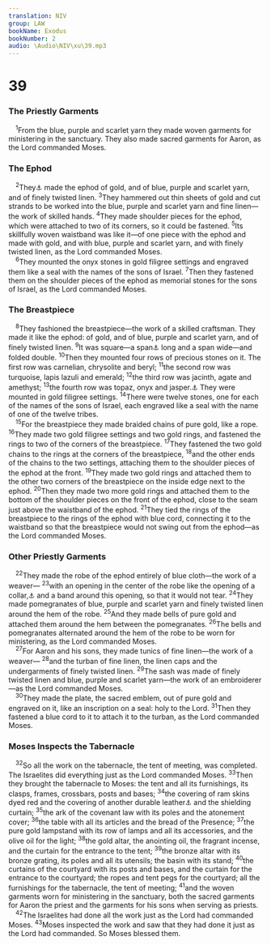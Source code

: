 ```yaml
---
translation: NIV
group: LAW
bookName: Exodus 
bookNumber: 2
audio: \Audio\NIV\xu\39.mp3
---
```


<div class="title"><h1>39</h1><h3>The Priestly Garments </h3></div>
<span class="verse xu_39_1"> <sup>1</sup>From the blue, purple and scarlet yarn they made woven garments for ministering in the sanctuary. They also made sacred garments for Aaron, as the Lord commanded Moses. <br/></span>
<div class="title"><h3>The Ephod </h3></div>
<span class="verse xu_39_2"> <sup>2</sup>They<a data-toggle="tooltip" data-placement="bottom" title="Or He ; also in verses 7, 8 and 22">⚓</a> made the ephod of gold, and of blue, purple and scarlet yarn, and of finely twisted linen. </span>
<span class="verse xu_39_3"><sup>3</sup>They hammered out thin sheets of gold and cut strands to be worked into the blue, purple and scarlet yarn and fine linen—the work of skilled hands. </span>
<span class="verse xu_39_4"><sup>4</sup>They made shoulder pieces for the ephod, which were attached to two of its corners, so it could be fastened. </span>
<span class="verse xu_39_5"><sup>5</sup>Its skillfully woven waistband was like it—of one piece with the ephod and made with gold, and with blue, purple and scarlet yarn, and with finely twisted linen, as the Lord commanded Moses. <br/></span>
<span class="verse xu_39_6"> <sup>6</sup>They mounted the onyx stones in gold filigree settings and engraved them like a seal with the names of the sons of Israel. </span>
<span class="verse xu_39_7"><sup>7</sup>Then they fastened them on the shoulder pieces of the ephod as memorial stones for the sons of Israel, as the Lord commanded Moses. <br/></span>
<div class="title"><h3>The Breastpiece </h3></div>
<span class="verse xu_39_8"> <sup>8</sup>They fashioned the breastpiece—the work of a skilled craftsman. They made it like the ephod: of gold, and of blue, purple and scarlet yarn, and of finely twisted linen. </span>
<span class="verse xu_39_9"><sup>9</sup>It was square—a span<a data-toggle="tooltip" data-placement="bottom" title="That is, about 9 inches or about 23 centimeters">⚓</a> long and a span wide—and folded double. </span>
<span class="verse xu_39_10"><sup>10</sup>Then they mounted four rows of precious stones on it. The first row was carnelian, chrysolite and beryl; </span>
<span class="verse xu_39_11"><sup>11</sup>the second row was turquoise, lapis lazuli and emerald; </span>
<span class="verse xu_39_12"><sup>12</sup>the third row was jacinth, agate and amethyst; </span>
<span class="verse xu_39_13"><sup>13</sup>the fourth row was topaz, onyx and jasper.<a data-toggle="tooltip" data-placement="bottom" title="The precise identification of some of these precious stones is uncertain.">⚓</a> They were mounted in gold filigree settings. </span>
<span class="verse xu_39_14"><sup>14</sup>There were twelve stones, one for each of the names of the sons of Israel, each engraved like a seal with the name of one of the twelve tribes. <br/></span>
<span class="verse xu_39_15"> <sup>15</sup>For the breastpiece they made braided chains of pure gold, like a rope. </span>
<span class="verse xu_39_16"><sup>16</sup>They made two gold filigree settings and two gold rings, and fastened the rings to two of the corners of the breastpiece. </span>
<span class="verse xu_39_17"><sup>17</sup>They fastened the two gold chains to the rings at the corners of the breastpiece, </span>
<span class="verse xu_39_18"><sup>18</sup>and the other ends of the chains to the two settings, attaching them to the shoulder pieces of the ephod at the front. </span>
<span class="verse xu_39_19"><sup>19</sup>They made two gold rings and attached them to the other two corners of the breastpiece on the inside edge next to the ephod. </span>
<span class="verse xu_39_20"><sup>20</sup>Then they made two more gold rings and attached them to the bottom of the shoulder pieces on the front of the ephod, close to the seam just above the waistband of the ephod. </span>
<span class="verse xu_39_21"><sup>21</sup>They tied the rings of the breastpiece to the rings of the ephod with blue cord, connecting it to the waistband so that the breastpiece would not swing out from the ephod—as the Lord commanded Moses. <br/></span>
<div class="title"><h3>Other Priestly Garments </h3></div>
<span class="verse xu_39_22"> <sup>22</sup>They made the robe of the ephod entirely of blue cloth—the work of a weaver— </span>
<span class="verse xu_39_23"><sup>23</sup>with an opening in the center of the robe like the opening of a collar,<a data-toggle="tooltip" data-placement="bottom" title="The meaning of the Hebrew for this word is uncertain.">⚓</a> and a band around this opening, so that it would not tear. </span>
<span class="verse xu_39_24"><sup>24</sup>They made pomegranates of blue, purple and scarlet yarn and finely twisted linen around the hem of the robe. </span>
<span class="verse xu_39_25"><sup>25</sup>And they made bells of pure gold and attached them around the hem between the pomegranates. </span>
<span class="verse xu_39_26"><sup>26</sup>The bells and pomegranates alternated around the hem of the robe to be worn for ministering, as the Lord commanded Moses. <br/></span>
<span class="verse xu_39_27"> <sup>27</sup>For Aaron and his sons, they made tunics of fine linen—the work of a weaver— </span>
<span class="verse xu_39_28"><sup>28</sup>and the turban of fine linen, the linen caps and the undergarments of finely twisted linen. </span>
<span class="verse xu_39_29"><sup>29</sup>The sash was made of finely twisted linen and blue, purple and scarlet yarn—the work of an embroiderer—as the Lord commanded Moses. <br/></span>
<span class="verse xu_39_30"> <sup>30</sup>They made the plate, the sacred emblem, out of pure gold and engraved on it, like an inscription on a seal: holy to the Lord. </span>
<span class="verse xu_39_31"><sup>31</sup>Then they fastened a blue cord to it to attach it to the turban, as the Lord commanded Moses. <br/></span>
<div class="title"><h3>Moses Inspects the Tabernacle </h3></div>
<span class="verse xu_39_32"> <sup>32</sup>So all the work on the tabernacle, the tent of meeting, was completed. The Israelites did everything just as the Lord commanded Moses. </span>
<span class="verse xu_39_33"><sup>33</sup>Then they brought the tabernacle to Moses: the tent and all its furnishings, its clasps, frames, crossbars, posts and bases; </span>
<span class="verse xu_39_34"><sup>34</sup>the covering of ram skins dyed red and the covering of another durable leather<a data-toggle="tooltip" data-placement="bottom" title="Possibly the hides of large aquatic mammals">⚓</a> and the shielding curtain; </span>
<span class="verse xu_39_35"><sup>35</sup>the ark of the covenant law with its poles and the atonement cover; </span>
<span class="verse xu_39_36"><sup>36</sup>the table with all its articles and the bread of the Presence; </span>
<span class="verse xu_39_37"><sup>37</sup>the pure gold lampstand with its row of lamps and all its accessories, and the olive oil for the light; </span>
<span class="verse xu_39_38"><sup>38</sup>the gold altar, the anointing oil, the fragrant incense, and the curtain for the entrance to the tent; </span>
<span class="verse xu_39_39"><sup>39</sup>the bronze altar with its bronze grating, its poles and all its utensils; the basin with its stand; </span>
<span class="verse xu_39_40"><sup>40</sup>the curtains of the courtyard with its posts and bases, and the curtain for the entrance to the courtyard; the ropes and tent pegs for the courtyard; all the furnishings for the tabernacle, the tent of meeting; </span>
<span class="verse xu_39_41"><sup>41</sup>and the woven garments worn for ministering in the sanctuary, both the sacred garments for Aaron the priest and the garments for his sons when serving as priests. <br/></span>
<span class="verse xu_39_42"> <sup>42</sup>The Israelites had done all the work just as the Lord had commanded Moses. </span>
<span class="verse xu_39_43"><sup>43</sup>Moses inspected the work and saw that they had done it just as the Lord had commanded. So Moses blessed them. <br/></span>
